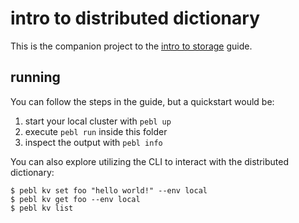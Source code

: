 # intro to distributed dictionary

This is the companion project to the
[intro to storage](https://docs.pebl.io/guides/python/dictionary) guide.

## running

You can follow the steps in the guide, but a quickstart would be:

  1. start your local cluster with `pebl up`
  2. execute `pebl run` inside this folder
  3. inspect the output with `pebl info`

You can also explore utilizing the CLI to interact with the distributed
dictionary:

```
$ pebl kv set foo "hello world!" --env local
$ pebl kv get foo --env local
$ pebl kv list
```
